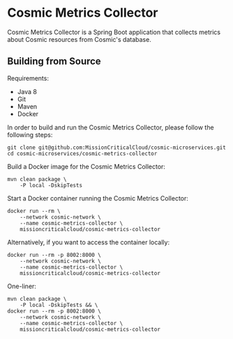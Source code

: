 # Cosmic Metrics Collector

Cosmic Metrics Collector is a Spring Boot application that collects metrics about Cosmic resources from Cosmic's database.

## Building from Source

Requirements:
- Java 8
- Git
- Maven
- Docker

In order to build and run the Cosmic Metrics Collector, please follow the following steps:

    git clone git@github.com:MissionCriticalCloud/cosmic-microservices.git
    cd cosmic-microservices/cosmic-metrics-collector

Build a Docker image for the Cosmic Metrics Collector:

    mvn clean package \
        -P local -DskipTests

Start a Docker container running the Cosmic Metrics Collector:

    docker run --rm \
        --network cosmic-network \
        --name cosmic-metrics-collector \
        missioncriticalcloud/cosmic-metrics-collector

Alternatively, if you want to access the container locally:

    docker run --rm -p 8002:8000 \
        --network cosmic-network \
        --name cosmic-metrics-collector \
        missioncriticalcloud/cosmic-metrics-collector

One-liner:

    mvn clean package \
        -P local -DskipTests && \
    docker run --rm -p 8002:8000 \
        --network cosmic-network \
        --name cosmic-metrics-collector \
        missioncriticalcloud/cosmic-metrics-collector
